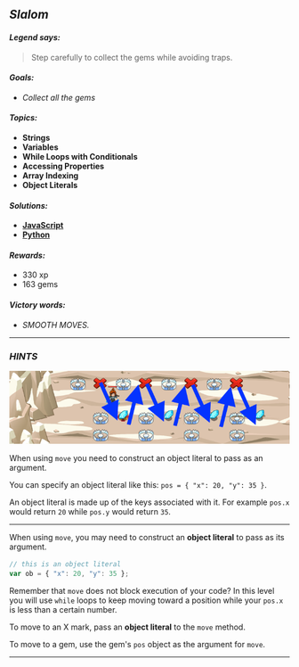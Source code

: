 ## _Slalom_

#### _Legend says:_
> Step carefully to collect the gems while avoiding traps.

#### _Goals:_
+ _Collect all the gems_

#### _Topics:_
+ **Strings**
+ **Variables**
+ **While Loops with Conditionals**
+ **Accessing Properties**
+ **Array Indexing**
+ **Object Literals**

#### _Solutions:_
+ **[JavaScript](slalom.js)**
+ **[Python](slalom.py)**

#### _Rewards:_
+ 330 xp
+ 163 gems

#### _Victory words:_
+ _SMOOTH MOVES._

___

### _HINTS_

![](img/slalom.png)

When using `move` you need to construct an object literal to pass as an argument.

You can specify an object literal like this: `pos = { "x": 20, "y": 35 }`.

An object literal is made up of the keys associated with it. For example `pos.x` would return `20` while `pos.y` would return `35`.

___

When using `move`, you may need to construct an **object literal** to pass as its argument.

```javascript
// this is an object literal
var ob = { "x": 20, "y": 35 };
```

Remember that `move` does not block execution of your code? In this level you will use `while` loops to keep moving toward a position while your `pos.x` is less than a certain number.

To move to an X mark, pass an **object literal** to the `move` method.

To move to a gem, use the gem's `pos` object as the argument for `move`.

___
